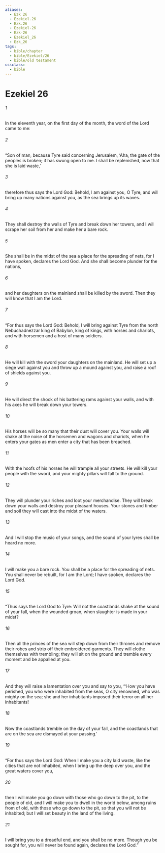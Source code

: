 ```yaml
---
aliases:
  - Ezk 26
  - Ezekiel.26
  - Ezk.26
  - Ezekiel-26
  - Ezk-26
  - Ezekiel_26
  - Ezk_26
tags:
  - bible/chapter
  - bible/Ezekiel/26
  - bible/old testament
cssclass:
  - bible
---
```


# Ezekiel 26

###### 1
In the eleventh year, on the first day of the month, the word of the Lord came to me:
###### 2
“Son of man, because Tyre said concerning Jerusalem, ‘Aha, the gate of the peoples is broken; it has swung open to me. I shall be replenished, now that she is laid waste,’
###### 3
therefore thus says the Lord God: Behold, I am against you, O Tyre, and will bring up many nations against you, as the sea brings up its waves.
###### 4
They shall destroy the walls of Tyre and break down her towers, and I will scrape her soil from her and make her a bare rock.
###### 5
She shall be in the midst of the sea a place for the spreading of nets, for I have spoken, declares the Lord God. And she shall become plunder for the nations,
###### 6
and her daughters on the mainland shall be killed by the sword. Then they will know that I am the Lord.
###### 7
“For thus says the Lord God: Behold, I will bring against Tyre from the north Nebuchadnezzar king of Babylon, king of kings, with horses and chariots, and with horsemen and a host of many soldiers.
###### 8
He will kill with the sword your daughters on the mainland. He will set up a siege wall against you and throw up a mound against you, and raise a roof of shields against you.
###### 9
He will direct the shock of his battering rams against your walls, and with his axes he will break down your towers.
###### 10
His horses will be so many that their dust will cover you. Your walls will shake at the noise of the horsemen and wagons and chariots, when he enters your gates as men enter a city that has been breached.
###### 11
With the hoofs of his horses he will trample all your streets. He will kill your people with the sword, and your mighty pillars will fall to the ground.
###### 12
They will plunder your riches and loot your merchandise. They will break down your walls and destroy your pleasant houses. Your stones and timber and soil they will cast into the midst of the waters.
###### 13
And I will stop the music of your songs, and the sound of your lyres shall be heard no more.
###### 14
I will make you a bare rock. You shall be a place for the spreading of nets. You shall never be rebuilt, for I am the Lord; I have spoken, declares the Lord God.
###### 15
“Thus says the Lord God to Tyre: Will not the coastlands shake at the sound of your fall, when the wounded groan, when slaughter is made in your midst?
###### 16
Then all the princes of the sea will step down from their thrones and remove their robes and strip off their embroidered garments. They will clothe themselves with trembling; they will sit on the ground and tremble every moment and be appalled at you.
###### 17
And they will raise a lamentation over you and say to you, “‘How you have perished, you who were inhabited from the seas, O city renowned, who was mighty on the sea; she and her inhabitants imposed their terror on all her inhabitants!
###### 18
Now the coastlands tremble on the day of your fall, and the coastlands that are on the sea are dismayed at your passing.’
###### 19
“For thus says the Lord God: When I make you a city laid waste, like the cities that are not inhabited, when I bring up the deep over you, and the great waters cover you,
###### 20
then I will make you go down with those who go down to the pit, to the people of old, and I will make you to dwell in the world below, among ruins from of old, with those who go down to the pit, so that you will not be inhabited; but I will set beauty in the land of the living.
###### 21
I will bring you to a dreadful end, and you shall be no more. Though you be sought for, you will never be found again, declares the Lord God.”


